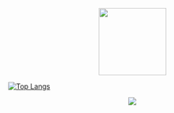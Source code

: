 <div align="center"> <img height="137px" src="https://github-readme-stats.vercel.app/api?username=H4cking2theGate&count_private=true&show_icons=true&theme=maroongold" /> </div>


[![Top Langs](https://github-readme-stats.vercel.app/api/top-langs/?username=H4cking2theGate&layout=compact)](https://github.com/anuraghazra/github-readme-stats)

<div align="center"> <img src="https://github-profile-trophy.vercel.app/?username=H4cking2theGate" /> </div>

<!--
**H4cking2theGate/H4cking2theGate** is a ✨ _special_ ✨ repository because its `README.md` (this file) appears on your GitHub profile.

Here are some ideas to get you started:

- 🔭 I’m currently working on ...
- 🌱 I’m currently learning ...
- 👯 I’m looking to collaborate on ...
- 🤔 I’m looking for help with ...
- 💬 Ask me about ...
- 📫 How to reach me: ...
- 😄 Pronouns: ...
- ⚡ Fun fact: ...
-->
